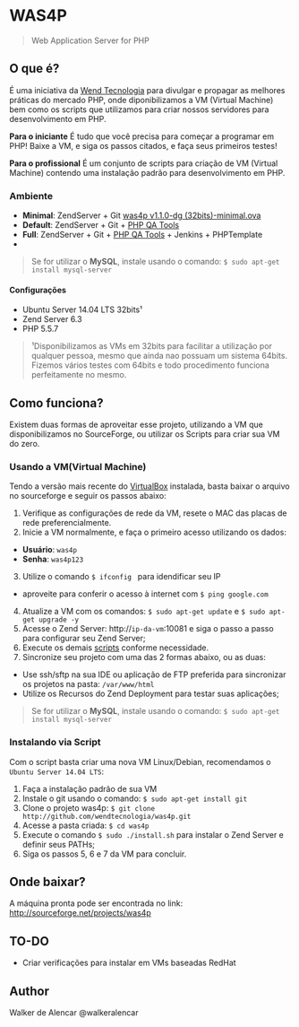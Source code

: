 # WAS4P 
> Web Application Server for PHP

## O que é?
É uma iniciativa da [Wend Tecnologia](http://wend.com.br) para divulgar e propagar as melhores práticas do mercado PHP, onde diponibilizamos a VM (Virtual Machine) bem como os scripts que utilizamos para criar nossos servidores para desenvolvimento em PHP.

**Para o iniciante** É tudo que você precisa para começar a programar em PHP! Baixe a VM, e siga os passos citados, e faça seus primeiros testes!

**Para o profissional** É um conjunto de scripts para criação de VM (Virtual Machine) contendo uma instalação padrão para desenvolvimento em PHP.

### Ambiente
* **Minimal**: ZendServer + Git [was4p v1.1.0-dg (32bits)-minimal.ova](http://sourceforge.net/projects/was4p/files/v1.1/was4p%20v1.1.0-dg%20%2832bits%29-minimal.ova/download)
* **Default**: ZendServer + Git + [PHP QA Tools](https://github.com/wendtecnologia/phpqatools)
* **Full**: ZendServer + Git + [PHP QA Tools](https://github.com/wendtecnologia/phpqatools) + Jenkins + PHPTemplate
* 
> Se for utilizar o **MySQL**, instale usando o comando: `$ sudo apt-get install mysql-server`

#### Configurações
- Ubuntu Server 14.04 LTS 32bits¹
- Zend Server 6.3
- PHP 5.5.7

> ¹Disponibilizamos as VMs em 32bits para facilitar a utilização por qualquer pessoa, mesmo que ainda nao possuam um sistema 64bits.
Fizemos vários testes com 64bits e todo procedimento funciona perfeitamente no mesmo.

## Como funciona?
Existem duas formas de aproveitar esse projeto, utilizando a VM que disponibilizamos no SourceForge, ou utilizar os Scripts para criar sua VM do zero.

### Usando a VM(Virtual Machine)
Tendo a versão mais recente do [VirtualBox](http://virtualbox.org) instalada, basta baixar o arquivo no sourceforge e seguir os passos abaixo:

1. Verifique as configurações de rede da VM, resete o MAC das placas de rede preferencialmente.
2. Inicie a VM normalmente, e faça o primeiro acesso utilizando os dados: 
 - **Usuário**: `was4p`
 - **Senha**: `was4p123`
3. Utilize o comando `$ ifconfig ` para idendificar seu IP
 - aproveite para conferir o acesso à internet com `$ ping google.com`
4. Atualize a VM com os comandos: `$ sudo apt-get update` e `$ sudo apt-get upgrade -y`
5. Acesse o Zend Server: http://`ip-da-vm`:10081 e siga o passo a passo para configurar seu Zend Server;
6. Execute os demais [scripts](https://github.com/wendtecnologia/was4p/blob/master/scripts/README.md) conforme necessidade.
7. Sincronize seu projeto com uma das 2 formas abaixo, ou as duas:
 - Use ssh/sftp na sua IDE ou aplicação de FTP preferida para sincronizar os projetos na pasta: `/var/www/html`
 - Utilize os Recursos do Zend Deployment para testar suas aplicações;

> Se for utilizar o **MySQL**, instale usando o comando: `$ sudo apt-get install mysql-server`

### Instalando via Script
Com o script basta criar uma nova VM Linux/Debian, recomendamos o `Ubuntu Server 14.04 LTS`:

1. Faça a instalação padrão de sua VM
2. Instale o git usando o comando: `$ sudo apt-get install git`
3. Clone o projeto was4p: `$ git clone http://github.com/wendtecnologia/was4p.git`
4. Acesse a pasta criada: `$ cd was4p`
5. Execute o comando `$ sudo ./install.sh` para instalar o Zend Server e definir seus PATHs;
6. Siga os passos 5, 6 e 7 da VM para concluir.

## Onde baixar?
A máquina pronta pode ser encontrada no link:
http://sourceforge.net/projects/was4p

## TO-DO
- Criar verificações para instalar em VMs baseadas RedHat

## Author
Walker de Alencar @walkeralencar

